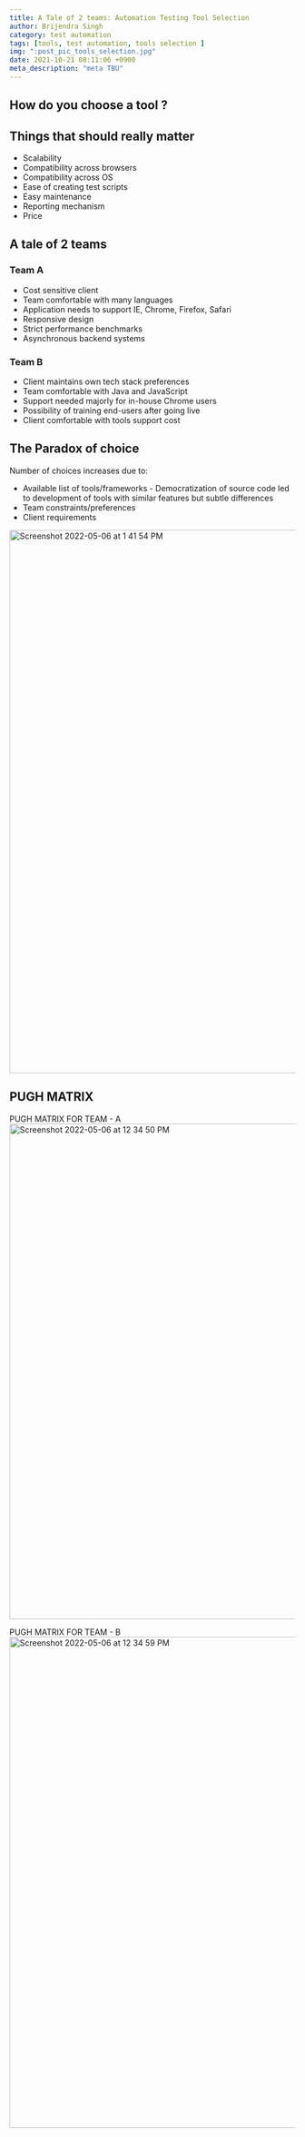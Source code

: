 ```yaml
---
title: A Tale of 2 teams: Automation Testing Tool Selection
author: Brijendra Singh
category: test automation
tags: [tools, test automation, tools selection ]
img: ":post_pic_tools_selection.jpg"
date: 2021-10-21 08:11:06 +0900
meta_description: "meta TBU"
---
```

## How do you choose a tool ?

## Things that should really matter
* Scalability
* Compatibility across browsers
* Compatibility across OS
* Ease of creating test scripts 
* Easy maintenance
* Reporting mechanism
* Price

## A tale of 2 teams
### Team A
- Cost sensitive client
- Team comfortable with many languages
- Application needs to support IE, Chrome, Firefox, Safari
- Responsive design
- Strict performance benchmarks
- Asynchronous backend systems	

### Team B
- Client maintains own tech stack preferences
- Team comfortable with Java and JavaScript
- Support needed majorly for in-house Chrome users
- Possibility of training end-users after going live
- Client comfortable with tools support cost

## The Paradox of choice
Number of choices increases due to:
- Available list of tools/frameworks - Democratization of source code led to development of tools with similar features but subtle differences
- Team constraints/preferences
- Client requirements
<img width="957" alt="Screenshot 2022-05-06 at 1 41 54 PM" src="https://user-images.githubusercontent.com/19272137/167093447-d4051276-6921-4b61-a408-170c270176db.png">


## PUGH MATRIX
PUGH MATRIX FOR TEAM - A
<img width="873" alt="Screenshot 2022-05-06 at 12 34 50 PM" src="https://user-images.githubusercontent.com/19272137/167083505-80f11647-04f1-4e6f-91e0-84c9fb333175.png">

PUGH MATRIX FOR TEAM - B
<img width="865" alt="Screenshot 2022-05-06 at 12 34 59 PM" src="https://user-images.githubusercontent.com/19272137/167083524-81e6dd94-5edf-4890-86ac-477840edb128.png">
